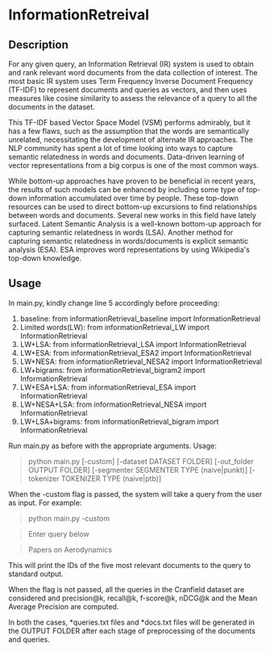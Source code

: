 # InformationRetreival
## Description
For any given query, an Information Retrieval (IR) system is used to obtain and rank relevant word documents from the data collection of interest. The most basic IR system uses Term Frequency Inverse Document Frequency (TF-IDF) to represent documents and queries as vectors, and then uses measures like cosine similarity to assess the relevance of a query to all the documents in the dataset.

This TF-IDF based Vector Space Model (VSM) performs admirably, but it has a few flaws, such as the assumption that the words are semantically unrelated, necessitating the development of alternate IR approaches. The NLP community has spent a lot of time looking into ways to capture semantic relatedness in words and documents. Data-driven learning of vector representations from a big corpus is one of the most common ways.

While bottom-up approaches have proven to be beneficial in recent years, the results of such models can be enhanced by including some type of top-down information accumulated over time by people. These top-down resources can be used to direct bottom-up excursions to find relationships between words and documents. Several new works in this field have lately surfaced. Latent Semantic Analysis is a well-known bottom-up approach for capturing semantic relatedness in words (LSA). Another method for capturing semantic relatedness in words/documents is explicit semantic analysis (ESA). ESA improves word representations by using Wikipedia's top-down knowledge.

## Usage
In main.py, kindly change line 5 accordingly before proceeding:
1. baseline: 
from informationRetrieval_baseline import InformationRetrieval
2. Limited words(LW): 
from informationRetrieval_LW import InformationRetrieval
3. LW+LSA: 
from informationRetrieval_LSA import InformationRetrieval
4. LW+ESA: 
from informationRetrieval_ESA2 import InformationRetrieval
5. LW+NESA: 
from informationRetrieval_NESA2 import InformationRetrieval
6. LW+bigrams: 
from informationRetrieval_bigram2 import InformationRetrieval
7. LW+ESA+LSA: 
from informationRetrieval_ESA import InformationRetrieval
8. LW+NESA+LSA: 
from informationRetrieval_NESA import InformationRetrieval
9. LW+LSA+bigrams: 
from informationRetrieval_bigram import InformationRetrieval


Run main.py as before with the appropriate arguments.
Usage: 
> python main.py [-custom] [-dataset DATASET FOLDER] [-out_folder OUTPUT FOLDER]
               [-segmenter SEGMENTER TYPE (naive|punkt)] [-tokenizer TOKENIZER TYPE (naive|ptb)] 

When the -custom flag is passed, the system will take a query from the user as input. For example:
> python main.py -custom

> Enter query below

> Papers on Aerodynamics

This will print the IDs of the five most relevant documents to the query to standard output.

When the flag is not passed, all the queries in the Cranfield dataset are considered and precision@k, recall@k, f-score@k, nDCG@k and the Mean Average Precision are computed.

In both the cases, *queries.txt files and *docs.txt files will be generated in the OUTPUT FOLDER after each stage of preprocessing of the documents and queries.
